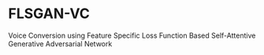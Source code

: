 # FLSGAN-VC
Voice Conversion using Feature Specific Loss Function Based Self-Attentive Generative Adversarial Network

